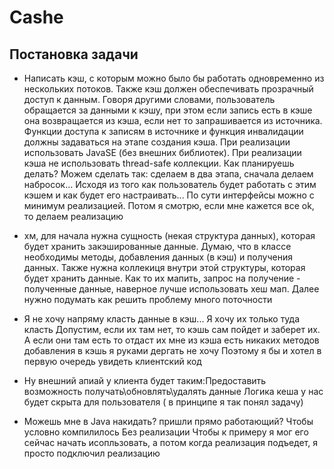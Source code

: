 # Cashe

## Постановка задачи
- Написать кэш, с которым можно было бы работать одновременно из нескольких потоков. 
Также кэш должен обеспечивать прозрачный доступ к данным. Говоря другими словами, пользователь обращается за данными к кэшу, 
при этом если запись есть в кэше она возвращается из кэша, если нет то запрашивается из источника.
 Функции доступа к записям в источнике и функция инвалидации должны задаваться на этапе создания кэша. 
 При реализации использовать JavaSE (без внешних библиотек). При реализации кэша не использовать thread-safe коллекции.
Как планируешь делать?
Можем сделать так: сделаем в два этапа, сначала делаем набросок... Исходя из того как пользователь будет работать с этим кэшем и как будет его настраивать...
По сути интерфейсы можно с минимум реализацией. Потом я смотрю, если мне кажется все ok, то делаем реализацию

- хм, для начала нужна сущность (некая структура данных), которая будет хранить закэшированные данные. 
Думаю, что в классе необходимы методы, добавления данных (в кэш) и получения данных. 
Также нужна коллекиця внутри этой структуры, которая будет хранить данные. 
Как то их мапить, запрос на получение - полученные данные, наверное лучше использовать хеш мап.
Далее нужно подумать как решить проблему много поточности

- Я не хочу напряму класть данные в кэш...
Я хочу их только туда класть
Допустим, если их там нет, то кэшь сам пойдет и заберет их.
А если они там есть то отдаст их мне из кэша есть никаких методов добавления в кэшь я руками дергать не хочу
Поэтому я бы и хотел в первую очередь увидеть клиентский код

- Ну внешний апиай у клиента будет таким:Предоставить возможность получать\обновлять\удалять данные
Логика кеша у нас будет скрыта для пользователя ( в принципе  я так понял задачу)

- Можешь мне в Java накидать?
пришли прямо работающий? Чтобы условно компилилось Без реализации 
Чтобы к примеру я мог его сейчас начать исопльзовать, а потом когда реализация подъедет, я просто подключил реализацию